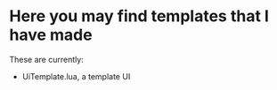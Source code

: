 # Here you may find templates that I have made
These are currently:
- UiTemplate.lua, a template UI
